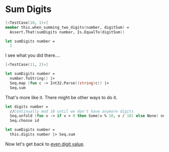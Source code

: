 # Sum Digits

```fsharp
[<TestCase(10, 1)>]
member this.when_summing_two_digits(number, digitSum) =
  Assert.That(sumDigits number, Is.EqualTo(digitSum))
```



```fsharp
let sumDigits number =
  1
```

I see what you did there....

```fsharp
[<TestCase(11, 2)>]
```

```fsharp
let sumDigits number =
  number.ToString() |>
  Seq.map (fun c -> Int32.Parse((string)c)) |>
  Seq.sum
```

That's more like it. There might be other ways to do it.

```fsharp
let digits number =
  //Continually mod 10 until we don't have anymore digits
  Seq.unfold (fun v -> if v > 0 then Some(v % 10, v / 10) else None) number |>
  Seq.choose id

let sumDigits number =
  this.digits number |> Seq.sum
```

Now let's get back to [even digit value](step-5.md).
